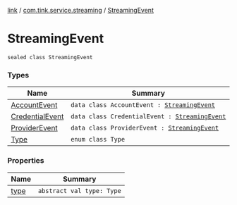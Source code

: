 [link](../../index.md) / [com.tink.service.streaming](../index.md) / [StreamingEvent](./index.md)

# StreamingEvent

`sealed class StreamingEvent`

### Types

| Name | Summary |
|---|---|
| [AccountEvent](-account-event/index.md) | `data class AccountEvent : `[`StreamingEvent`](./index.md) |
| [CredentialEvent](-credential-event/index.md) | `data class CredentialEvent : `[`StreamingEvent`](./index.md) |
| [ProviderEvent](-provider-event/index.md) | `data class ProviderEvent : `[`StreamingEvent`](./index.md) |
| [Type](-type/index.md) | `enum class Type` |

### Properties

| Name | Summary |
|---|---|
| [type](type.md) | `abstract val type: Type` |
